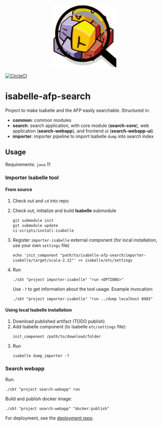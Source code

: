 <p align="center">
  <img title="FindFacts" src="search-webapp/public/images/android-chrome-384x384.png" width="200px" />
</p>

[![CircleCI](https://circleci.com/gh/qaware/isabelle-afp-search/tree/master.svg?style=svg)](https://circleci.com/gh/qaware/isabelle-afp-search/tree/master)

# isabelle-afp-search
Project to make Isabelle and the AFP easily searchable. Structured in:
- **common**: common modules
- **search**: search application, with core module (**search-core**), web application (**search-webapp**), and frontend ui (**search-webapp-ui**).
- **importer**: importer pipeline to import Isabelle `dump` into search index

## Usage
Requirements: `java` 11

### Importer Isabelle tool

#### From source
1. Check out and `cd` into repo
2. Check out, initialize and build **Isabelle** submodule
   ```shell
   git submodule init
   git submodule update
   ci-scripts/install-isabelle
   ```
   
3. Register `importer-isabelle` external component (for local installation, use your own `settings` file)
   ```shell
   echo 'init_component "path/to/isabelle-afp-search/importer-isabelle/target/scala-2.12"' >> isabelle/etc/settings
   ```
   
4. Run
    ```shell
    ./sbt "project importer-isabelle" "run <OPTIONS>"
   ```
    Use `-?` to get information about the tool usage. Example invocation:
    ```shell
   ./sbt "project importer-isabelle" "run ../dump localhost 8983" 
   ``` 

#### Using local Isabelle installation
1. Download published artifact (TODO publish)
2. Add Isabelle component (to Isabelle `etc/settings` file):
   ```shell
   init_component /path/to/download/folder
   ```
3. Run
   ```env
   isabelle dump_importer -?
   ```

### Search webapp
Run:
```shell
./sbt "project search-webapp" run
```

Build and publish docker image:
```shell
./sbt "project search-webapp" "docker:publish"
```

For deployment, see the [deployment repo](https://github.com/qaware/findfacts-deployment).